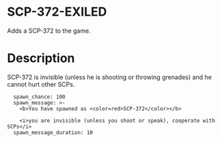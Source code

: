 # SCP-372-EXILED
Adds a SCP-372 to the game.
# Description
SCP-372 is invisible (unless he is shooting or throwing grenades) and he cannot hurt other SCPs.
```  is_enabled: true
  spawn_chance: 100
  spawn_message: >-
    <b>You have spawned as <color=red>SCP-372</color></b>

    <i>you are invisible (unless you shoot or speak), cooperate with SCPs</i>
  spawn_message_duration: 10
